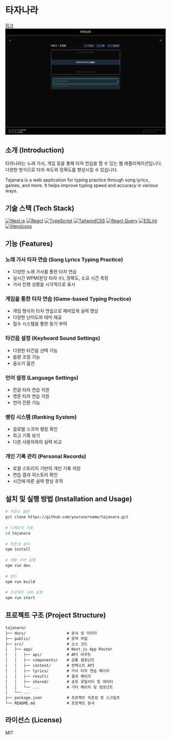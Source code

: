 # 타자나라

[링크](https://tajanara-d3olv3xox-kalgooksoos-projects.vercel.app/)
![Preview](docs/preview.png)

## 소개 (Introduction)

타자나라는 노래 가사, 게임 등을 통해 타자 연습을 할 수 있는 웹 애플리케이션입니다. 다양한 방식으로 타자 속도와 정확도를 향상시킬 수 있습니다.

Tajanara is a web application for typing practice through song lyrics, games, and more. It helps improve typing speed and accuracy in various ways.

## 기술 스택 (Tech Stack)

[![Next.js](https://img.shields.io/badge/Next.js-15.4.2-black?style=for-the-badge&logo=next.js)](https://nextjs.org/)
[![React](https://img.shields.io/badge/React-19.1.0-blue?style=for-the-badge&logo=react)](https://reactjs.org/)
[![TypeScript](https://img.shields.io/badge/TypeScript-5-blue?style=for-the-badge&logo=typescript)](https://www.typescriptlang.org/)
[![TailwindCSS](https://img.shields.io/badge/TailwindCSS-4-38B2AC?style=for-the-badge&logo=tailwind-css)](https://tailwindcss.com/)
[![React Query](https://img.shields.io/badge/React_Query-5.28.4-FF4154?style=for-the-badge&logo=react-query)](https://tanstack.com/query/latest)
[![ESLint](https://img.shields.io/badge/ESLint-9-4B32C3?style=for-the-badge&logo=eslint)](https://eslint.org/)
[![Heroicons](https://img.shields.io/badge/Heroicons-2.2.0-8B5CF6?style=for-the-badge&logo=heroicons)](https://heroicons.com/)

## 기능 (Features)

### 노래 가사 타자 연습 (Song Lyrics Typing Practice)
- 다양한 노래 가사를 통한 타자 연습
- 실시간 WPM(분당 타자 수), 정확도, 소요 시간 측정
- 가사 진행 상황을 시각적으로 표시

### 게임을 통한 타자 연습 (Game-based Typing Practice)
- 게임 형식의 타자 연습으로 재미있게 실력 향상
- 다양한 난이도와 테마 제공
- 점수 시스템을 통한 동기 부여

### 타건음 설정 (Keyboard Sound Settings)
- 다양한 타건음 선택 가능
- 음량 조절 기능
- 음소거 옵션

### 언어 설정 (Language Settings)
- 한글 타자 연습 지원
- 영문 타자 연습 지원
- 언어 전환 기능

### 랭킹 시스템 (Ranking System)
- 글로벌 스코어 랭킹 확인
- 최고 기록 보기
- 다른 사용자와의 실력 비교

### 개인 기록 관리 (Personal Records)
- 로컬 스토리지 기반의 개인 기록 저장
- 연습 결과 히스토리 확인
- 시간에 따른 실력 향상 추적

## 설치 및 실행 방법 (Installation and Usage)

```bash
# 저장소 클론
git clone https://github.com/yourusername/tajanara.git

# 디렉토리 이동
cd tajanara

# 의존성 설치
npm install

# 개발 서버 실행
npm run dev

# 빌드
npm run build

# 프로덕션 서버 실행
npm run start
```

## 프로젝트 구조 (Project Structure)

```
tajanara/
├── docs/                  # 문서 및 이미지
├── public/                # 정적 파일
├── src/                   # 소스 코드
│   ├── app/               # Next.js App Router
│   │   ├── api/           # API 라우트
│   │   ├── components/    # 공통 컴포넌트
│   │   ├── context/       # 컨텍스트 API
│   │   ├── lyrics/        # 가사 타자 연습 페이지
│   │   ├── result/        # 결과 페이지
│   │   ├── shared/        # 공유 유틸리티 및 데이터
│   │   └── ...            # 기타 페이지 및 컴포넌트
│   └── ...
├── package.json           # 프로젝트 의존성 및 스크립트
└── README.md              # 프로젝트 문서
```

## 라이선스 (License)

MIT
